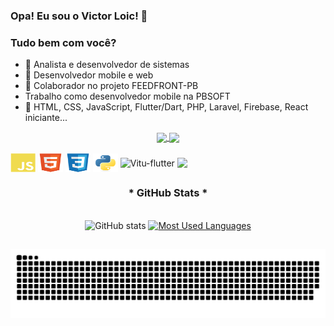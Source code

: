 ### Opa! Eu sou o Victor Loic! 👋
### Tudo bem com você?


- 🔭 Analista e desenvolvedor de sistemas
- 🌱 Desenvolvedor mobile e web
- 👯 Colaborador no projeto FEEDFRONT-PB
- Trabalho como desenvolvedor mobile na PBSOFT
- 💬 HTML, CSS, JavaScript, Flutter/Dart, PHP, Laravel, Firebase, React iniciante...

<div align="center">
<a href="https://github-readme-stats.vercel.app/api?username=Vitu26&show_icons=true&theme=dark">
  <img height=200 align="center" src="https://github-readme-stats.vercel.app/api?username=Vitu26" />
</a>
<a href="[https://github.com/Vitu/convoychat](https://github.com/Vitu26/github-readme-stats)">
  <img height=200 align="center" src="https://github-readme-stats.vercel.app/api/top-langs?username=Vitu26&layout=compact&langs_count=8&card_width=320" />
</a>
</div>
<div style="display: inline_block"><br>
  <img align="center" alt="Vitu-Js" height="30" width="40" src="https://raw.githubusercontent.com/devicons/devicon/master/icons/javascript/javascript-plain.svg">
 
  
  <img align="center" alt="Vitu-HTML" height="30" width="40" src="https://raw.githubusercontent.com/devicons/devicon/master/icons/html5/html5-original.svg">
  <img align="center" alt="Vitu-CSS" height="30" width="40" src="https://raw.githubusercontent.com/devicons/devicon/master/icons/css3/css3-original.svg">
  <img align="center" alt="Vitu-Python" height="30" width="40" src="https://raw.githubusercontent.com/devicons/devicon/master/icons/python/python-original.svg">
  <img align="center" alt="Vitu-flutter" height="30" width="40" src="https://cdn.jsdelivr.net/gh/devicons/devicon/icons/flutter/flutter-plain.svg">
  <img align= "center" alt-"Vitu-PHP" height="30" widht="40" src="https://cdn.jsdelivr.net/gh/devicons/devicon/icons/php/php-original.svg">
  
</div>

<div style="text-align: center;" align="center">
  <h3>* GitHub Stats *</h3>
  <br>
  <img src="https://github-readme-stats-git-masterrstaa-rickstaa.vercel.app/api?username=Vitu26&hide_title=true&show_icons=true&include_all_commits=false&count_private=true&line_height=25&hide=issues&bg_color=000&title_color=FF00F6&text_color=FFF&border_radius=3&border_color=36123c&icon_color=FF00F6&theme=jolly" alt="GitHub stats">

  <a href="https://github.com/Vitu26/github-readme-stats">
    <img src="https://github-readme-stats-git-masterrstaa-rickstaa.vercel.app/api/top-langs/?username=Vitu26&line_height=10&card_width=290&layout=compact&hide_title=false&count_private=true&langs_count=4&show_icons=true&title_color=FF00F6&hide=html,css&bg_color=000&text_color=8B8B8B&border_radius=3&border_color=561760&count_private=true" alt="Most Used Languages">
  </a>
</div>

 ##

 <picture align="center">
  <source media="(prefers-color-scheme: light)" srcset="https://raw.githubusercontent.com/Vitu26/Vitu26/output/github-contribution-grid-snake-dark.svg">
  <source media="(prefers-color-scheme: light)" srcset="https://raw.githubusercontent.com/Vitu26/Vitu26/output/github-contribution-grid-snake-dark.svg">
  <img align="center" alt="github contribution grid snake animation" src="https://raw.githubusercontent.com/Vitu26/Vitu26/output/github-contribution-grid-snake.svg">
</picture>


